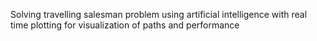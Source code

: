 Solving travelling salesman problem using artificial intelligence with real time plotting for visualization of paths and performance 


